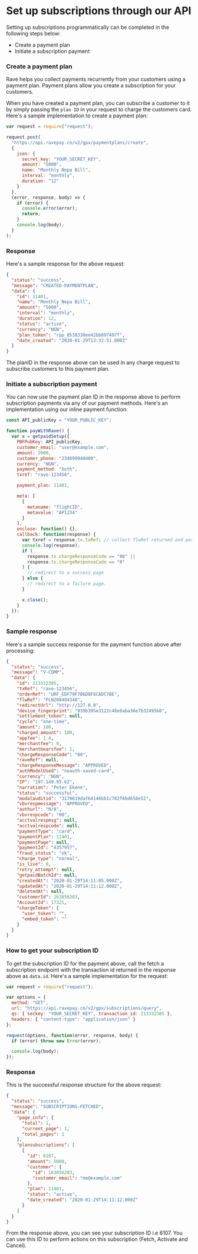 # Set up subscriptions through our API

Setting up subscriptions programmatically can be completed in the following steps below:

- Create a payment plan
- Initiate a subscription payment

### Create a payment plan

Rave helps you collect payments recurrently from your customers using a payment plan. Payment plans allow you create a subscription for your customers.

When you have created a payment plan, you can subscribe a customer to it by simply passing the `plan ID` in your request to charge the customers card. Here's a sample implementation to create a payment plan:

```javascript
var request = require("request");

request.post(
  "https://api.ravepay.co/v2/gpx/paymentplans/create",
  {
    json: {
      secret_key: "YOUR_SECRET_KEY",
      amount: "5000",
      name: "Monthly Nepa Bill",
      interval: "monthly",
      duration: "12"
    }
  },
  (error, response, body) => {
    if (error) {
      console.error(error);
      return;
    }
    console.log(body);
  }
);
```

### Response

Here's a sample response for the above request:

```json
{
  "status": "success",
  "message": "CREATED-PAYMENTPLAN",
  "data": {
    "id": 11401,
    "name": "Monthly Nepa Bill",
    "amount": "5000",
    "interval": "monthly",
    "duration": 12,
    "status": "active",
    "currency": "NGN",
    "plan_token": "rpp_0538338ee42bb097497f",
    "date_created": "2020-01-29T13:32:51.000Z"
  }
}
```

The planID in the response above can be used in any charge request to subscribe customers to this payment plan.

### Initiate a subscription payment

You can now use the payment plan ID in the response above to perform subscription payments via any of our payment methods. Here's an implementation using our inline payment function:

```javascript
const API_publicKey = "YOUR_PUBLIC_KEY";

function payWithRave() {
  var x = getpaidSetup({
    PBFPubKey: API_publicKey,
    customer_email: "user@example.com",
    amount: 2000,
    customer_phone: "234099940409",
    currency: "NGN",
    payment_method: "both",
    txref: "rave-123456",

    payment_plan: 11401,

    meta: [
      {
        metaname: "flightID",
        metavalue: "AP1234"
      }
    ],
    onclose: function() {},
    callback: function(response) {
      var txref = response.tx.txRef; // collect flwRef returned and pass to a server page to complete status check.
      console.log(response);
      if (
        response.tx.chargeResponseCode == "00" ||
        response.tx.chargeResponseCode == "0"
      ) {
        // redirect to a success page
      } else {
        // redirect to a failure page.
      }

      x.close();
    }
  });
}
```

### Sample response

Here's a sample success response for the payment function above after processing:

```json
{
  "status": "success",
  "message": "V-COMP",
  "data": {
    "id": 213332305,
    "txRef": "rave-123456",
    "orderRef": "URF_EDF79F7B6D8F6CADC7BE",
    "flwRef": "FLW208484340",
    "redirectUrl": "http://127.0.0",
    "device_fingerprint": "939b395e3122c48e8aba36e7b32495b0",
    "settlement_token": null,
    "cycle": "one-time",
    "amount": 100,
    "charged_amount": 100,
    "appfee": 1.4,
    "merchantfee": 0,
    "merchantbearsfee": 1,
    "chargeResponseCode": "00",
    "raveRef": null,
    "chargeResponseMessage": "APPROVED",
    "authModelUsed": "noauth-saved-card",
    "currency": "NGN",
    "IP": "197.149.95.62",
    "narration": "Peter Ekene",
    "status": "successful",
    "modalauditid": "3179619daf64146bb1c782f6bd658e52",
    "vbvrespmessage": "APPROVED",
    "authurl": "N/A",
    "vbvrespcode": "00",
    "acctvalrespmsg": null,
    "acctvalrespcode": null,
    "paymentType": "card",
    "paymentPlan": 11401,
    "paymentPage": null,
    "paymentId": "4357957",
    "fraud_status": "ok",
    "charge_type": "normal",
    "is_live": 0,
    "retry_attempt": null,
    "getpaidBatchId": null,
    "createdAt": "2020-01-29T14:11:05.000Z",
    "updatedAt": "2020-01-29T14:11:12.000Z",
    "deletedAt": null,
    "customerId": 163856203,
    "AccountId": 17321,
    "chargeToken": {
      "user_token": "",
      "embed_token": ""
    }
  }
}
```

### How to get your subscription ID

To get the subscription ID for the payment above, call the fetch a subscription endpoint with the transaction id returned in the response above as `data.id`. Here's a sample implementation for the request:

```javascript
var request = require("request");

var options = {
  method: "GET",
  url: "https://api.ravepay.co/v2/gpx/subscriptions/query",
  qs: { seckey: "YOUR_SECRET_KEY", transaction_id: 213332305 },
  headers: { "content-type": "application/json" }
};

request(options, function(error, response, body) {
  if (error) throw new Error(error);

  console.log(body);
});
```

### Response

This is the successful response structure for the above request:

```json
{
  "status": "success",
  "message": "SUBSCRIPTIONS-FETCHED",
  "data": {
    "page_info": {
      "total": 1,
      "current_page": 1,
      "total_pages": 1
    },
    "plansubscriptions": [
      {
        "id": 6107,
        "amount": 5000,
        "customer": {
          "id": 163856203,
          "customer_email": "me@example.com"
        },
        "plan": 11401,
        "status": "active",
        "date_created": "2020-01-29T14:11:12.000Z"
      }
    ]
  }
}
```

From the response above, you can see your subscription ID i.e 6107. You can use this ID to perform actions on this subscription (Fetch, Activate and Cancel).
